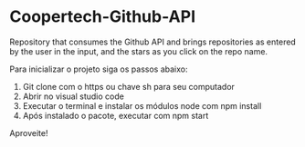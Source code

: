 # Coopertech-Github-API
Repository that consumes the Github API and brings repositories as entered by the user in the input, and the stars as you click on the repo name.

Para inicializar o projeto siga os passos abaixo:

1. Git clone com o https ou chave sh para seu computador
2. Abrir no visual studio code
3. Executar o terminal e instalar os módulos node com npm install
4. Após instalado o pacote, executar com npm start

Aproveite! 
